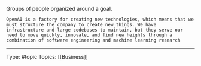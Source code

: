 Groups of people organized around a goal. 

```
OpenAI is a factory for creating new technologies, which means that we must structure the company to create new things. We have infrastructure and large codebases to maintain, but they serve our need to move quickly, innovate, and find new heights through a combination of software engineering and machine learning research
```


___
Type: #topic 
Topics: [[Business]]

